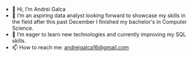 - 👋 Hi, I’m Andrei Galca
- 👀 I’m an aspiring data analyst looking forward to showcase my skills in the field after this past December I finished my bachelor's in Computer Science.
- 🌱 I’m eager to learn new technologies and currently improving my SQL skills.
- 📫 How to reach me: andreigalca16@gmail.com 

<!---
AndreiG16/AndreiG16 is a ✨ special ✨ repository because its `README.md` (this file) appears on your GitHub profile.
You can click the Preview link to take a look at your changes.
--->
